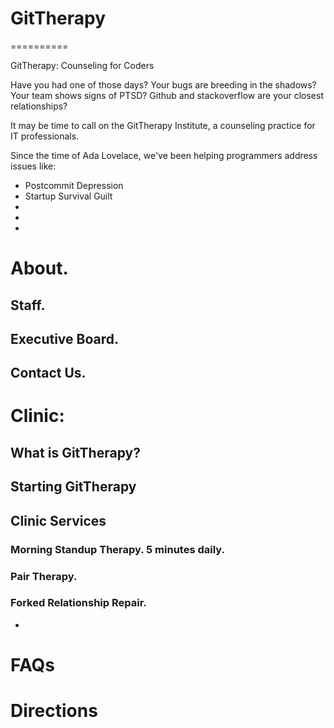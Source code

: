 # GitTherapy
==========

GitTherapy: Counseling for Coders

Have you had one of those days? Your bugs are breeding in the shadows? Your team shows signs of PTSD? Github and stackoverflow are your closest relationships? 

It may be time to call on the GitTherapy Institute, a counseling practice for IT professionals. 

Since the time of Ada Lovelace, we've been helping programmers address issues like: 
* Postcommit Depression
* Startup Survival Guilt
* 
* 
* 


# About. 
## Staff. 
## Executive Board. 
## Contact Us. 


# Clinic: 
## What is GitTherapy?
## Starting GitTherapy
## Clinic Services
### Morning Standup Therapy. 5 minutes daily. 
### Pair Therapy. 
### Forked Relationship Repair. 
- 
# FAQs
# Directions


